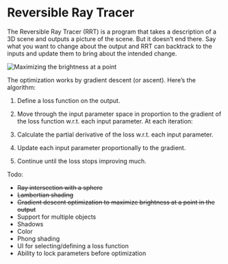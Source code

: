 # Reversible Ray Tracer
The Reversible Ray Tracer (RRT) is a program that takes a description of a 3D scene and outputs a picture of the scene. But it doesn’t end there. Say what you want to change about the output and RRT can backtrack to the inputs and update them to bring about the intended change.

![Maximizing the brightness at a point](https://raw.githubusercontent.com/lebek/RRT/master/optimized.gif)

The optimization works by gradient descent (or ascent). Here’s the algorithm:

1. Define a loss function on the output.

2. Move through the input parameter space in proportion to the gradient of the loss function w.r.t. each input parameter. At each iteration:

  1. Calculate the partial derivative of the loss w.r.t. each input parameter.
  2. Update each input parameter proportionally to the gradient.

3. Continue until the loss stops improving much.

Todo:
* ~~Ray intersection with a sphere~~
* ~~Lambertian shading~~
* ~~Gradient descent optimization to maximize brightness at a point in the output~~
* Support for multiple objects
* Shadows
* Color
* Phong shading
* UI for selecting/defining a loss function
* Ability to lock parameters before optimization

